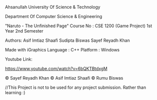 Ahsanullah University Of Science & Technology
	
Department Of Computer Science & Engineering

"Naruto - The Unfinished Page"
Course No : CSE 1200 (Game Project)
1st Year 2nd Semester

Authors: 
Asif Imtiaz Shaafi
Sudipta Biswas
Sayef Reyadh Khan

Made with iGraphics 
Language : C++
Platform : Windows

Youtube Link:

https://www.youtube.com/watch?v=6bQKTBtdxgM


© Sayef Reyadh Khan
© Asif Imtiaz Shaafi
© Rumu Biswas

//This Project is not to be used for any project submission. Rather than learning :) 
